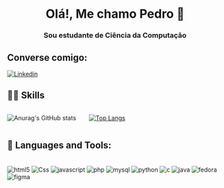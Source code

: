 <h1 style="text-align: center"> Olá!, Me chamo Pedro 👋 </h1>
<h3 style="text-align: center"> Sou estudante de Ciência da Computação </h3>

<h2> Converse comigo: </h2>

[![Linkedin](https://img.shields.io/badge/LinkedIn-0077B5?style=for-the-badge&logo=linkedin&logoColor=white)](https://www.linkedin.com/in/artur-pedro/)


<h2> 👨‍💻 Skills </h2>

<div style="display: flex; gap: 30px;">

![Anurag's GitHub stats](https://github-readme-stats.vercel.app/api?username=artur-pedro&show_icons=true&theme=dracula)

[![Top Langs](https://github-readme-stats.vercel.app/api/top-langs/?username=artur-pedro)](https://github.com/artur-pedro/github-readme-stats)

</div>



## 🔧 Languages and Tools:



<div style="display: inline_block"><br/>
<img align="center" alt="html5" src="https://img.shields.io/badge/HTML5-E34F26?style=for-the-badge&logo=html5&logoColor=white">
<img align="center" alt="Css" src="    https://img.shields.io/badge/CSS3-1572B6?style=for-the-badge&logo=css3&logoColor=white">
<img align="center" alt="javascript" src="https://img.shields.io/badge/JavaScript-F7DF1E?style=for-the-badge&logo=javascript&logoColor=black">
<img align="center" alt="php" src="https://img.shields.io/badge/PHP-777BB4?style=for-the-badge&logo=php&logoColor=white">
<img align="center" alt="mysql" src="https://img.shields.io/badge/MySQL-00000F?style=for-the-badge&logo=mysql&logoColor=white">
<img align="center" alt="python" src="https://img.shields.io/badge/Python-14354C?style=for-the-badge&logo=python&logoColor=white">
<img align="center" alt="c" src="    https://img.shields.io/badge/C-00599C?style=for-the-badge&logo=c&logoColor=white">
<img align="center" alt="java" src="https://img.shields.io/badge/Java-ED8B00?style=for-the-badge&logo=openjdk&logoColor=white">
<img align="center" alt="fedora" src="https://img.shields.io/badge/Fedora-294172?style=for-the-badge&logo=fedora&logoColor=white">
<img align="center" alt="figma" src="    https://img.shields.io/badge/Figma-F24E1E?style=for-the-badge&logo=figma&logoColor=white">
</div>
